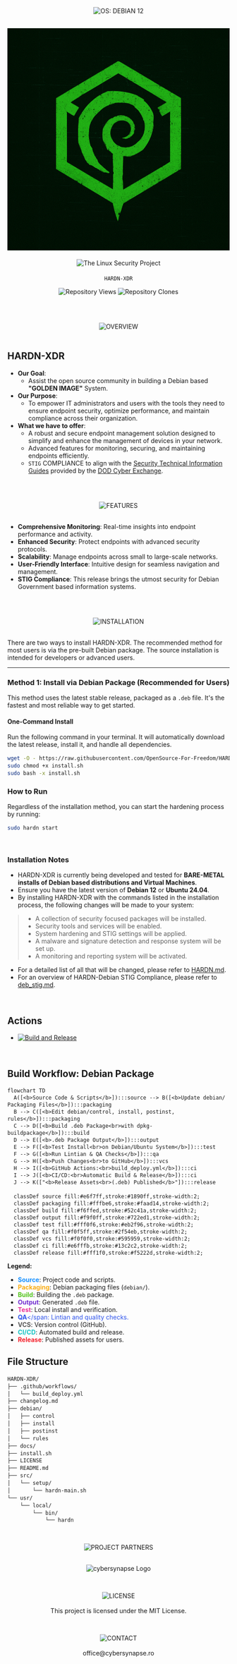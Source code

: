 <p align="center">
  <img src="https://img.shields.io/badge/OS: Debian Systems-red?style=for-the-badge&labelColor=grey" alt="OS: DEBIAN 12"><br><br>
</p>

<p align="center">
  <img src="https://github.com/OpenSource-For-Freedom/HARDN-XDR/blob/main/docs/assets/HARDN%20(1).png" /><br><br>
  <img src="https://img.shields.io/badge/The_Linux_Security_Project-red?style=for-the-badge&labelColor=black" alt="The Linux Security Project"><br><br>
  <code>HARDN-XDR</code>
</p>


<p align="center">
  <img src="https://img.shields.io/endpoint?label=Views&url=https://opensource-for-freedom.github.io/HARDN-XDR/traffic-views.json" alt="Repository Views" />
  <img src="https://img.shields.io/endpoint?label=Clones&url=https://opensource-for-freedom.github.io/HARDN-XDR/traffic-clones.json" alt="Repository Clones" />
</p>


<br>
<br>
<p align="center">
  <img src="https://img.shields.io/badge/OVERVIEW-white?style=for-the-badge&labelColor=black" alt="OVERVIEW"><br><br>
</p>


## HARDN-XDR
- **Our Goal**:
  - Assist the open source community in building a Debian based **"GOLDEN IMAGE"** System.
- **Our Purpose**:
  - To empower IT administrators and users with the tools they need to ensure endpoint security, optimize performance, and maintain compliance across their organization.
- **What we have to offer**:
  - A robust and secure endpoint management solution designed to simplify and enhance the management of devices in your network.
  - Advanced features for monitoring, securing, and maintaining endpoints efficiently.
  - `STIG` COMPLIANCE to align with the [Security Technical Information Guides](https://public.cyber.mil/stigs/) provided by the [DOD Cyber Exchange](https://public.cyber.mil/).


<br>
<br>
<p align="center">
  <img src="https://img.shields.io/badge/FEATURES-white?style=for-the-badge&labelColor=black" alt="FEATURES"><br><br>
</p>

- **Comprehensive Monitoring**: Real-time insights into endpoint performance and activity.
- **Enhanced Security**: Protect endpoints with advanced security protocols.
- **Scalability**: Manage endpoints across small to large-scale networks.
- **User-Friendly Interface**: Intuitive design for seamless navigation and management.
- **STIG Compliance**: This release brings the utmost security for Debian Government based information systems.


<br>
<br>
<p align="center">
  <img src="https://img.shields.io/badge/INSTALLATION-white?style=for-the-badge&labelColor=black" alt="INSTALLATION"><br><br>
</p>

There are two ways to install HARDN-XDR. The recommended method for most users is via the pre-built Debian package. The source installation is intended for developers or advanced users.

---

### Method 1: Install via Debian Package (Recommended for Users)

This method uses the latest stable release, packaged as a `.deb` file. It's the fastest and most reliable way to get started.

#### One-Command Install

Run the following command in your terminal. It will automatically download the latest release, install it, and handle all dependencies.

```bash
wget -O - https://raw.githubusercontent.com/OpenSource-For-Freedom/HARDN-XDR/main/deb-package/install.sh
sudo chmod +x install.sh
sudo bash -x install.sh
```

### How to Run

Regardless of the installation method, you can start the hardening process by running:

```bash
sudo hardn start
```

<br>

### Installation Notes
- HARDN-XDR is currently being developed and tested for **BARE-METAL installs of Debian based distributions and Virtual Machines**.
- Ensure you have the latest version of **Debian 12** or **Ubuntu 24.04**.
- By installing HARDN-XDR with the commands listed in the installation process, the following changes will be made to your system:
> - A collection of security focused packages will be installed.
> - Security tools and services will be enabled.
> - System hardening and STIG settings will be applied.
> - A malware and signature detection and response system will be set up.
> - A monitoring and reporting system will be activated.
- For a detailed list of all that will be changed, please refer to [HARDN.md](docs/HARDN.md).
- For an overview of HARDN-Debian STIG Compliance, please refer to [deb_stig.md](docs/deb_stig.md).



<br>


## Actions
- [![Build and Release](https://github.com/OpenSource-For-Freedom/HARDN-XDR/actions/workflows/build_deploy.yml/badge.svg)](https://github.com/OpenSource-For-Freedom/HARDN-XDR/actions/workflows/build_deploy.yml)
<br>

## Build Workflow: Debian Package

```mermaid
flowchart TD
  A([<b>Source Code & Scripts</b>]):::source --> B([<b>Update debian/ Packaging Files</b>]):::packaging
  B --> C([<b>Edit debian/control, install, postinst, rules</b>]):::packaging
  C --> D([<b>Build .deb Package<br>with dpkg-buildpackage</b>]):::build
  D --> E([<b>.deb Package Output</b>]):::output
  E --> F([<b>Test Install<br>on Debian/Ubuntu System</b>]):::test
  F --> G([<b>Run Lintian & QA Checks</b>]):::qa
  G --> H([<b>Push Changes<br>to GitHub</b>]):::vcs
  H --> I([<b>GitHub Actions:<br>build_deploy.yml</b>]):::ci
  I --> J([<b>CI/CD:<br>Automatic Build & Release</b>]):::ci
  J --> K(["<b>Release Assets<br>(.deb) Published</b>"]):::release

  classDef source fill:#e6f7ff,stroke:#1890ff,stroke-width:2;
  classDef packaging fill:#fffbe6,stroke:#faad14,stroke-width:2;
  classDef build fill:#f6ffed,stroke:#52c41a,stroke-width:2;
  classDef output fill:#f9f0ff,stroke:#722ed1,stroke-width:2;
  classDef test fill:#fff0f6,stroke:#eb2f96,stroke-width:2;
  classDef qa fill:#f0f5ff,stroke:#2f54eb,stroke-width:2;
  classDef vcs fill:#f0f0f0,stroke:#595959,stroke-width:2;
  classDef ci fill:#e6fffb,stroke:#13c2c2,stroke-width:2;
  classDef release fill:#fff1f0,stroke:#f5222d,stroke-width:2;
```

**Legend:**
- <span style="color:#1890ff"><b>Source</b></span>: Project code and scripts.
- <span style="color:#faad14"><b>Packaging</b></span>: Debian packaging files (`debian/`).
- <span style="color:#52c41a"><b>Build</b></span>: Building the `.deb` package.
- <span style="color:#722ed1"><b>Output</b></span>: Generated `.deb` file.
- <span style="color:#eb2f96"><b>Test</b></span>: Local install and verification.
- <span style="color:#2f54eb"><b>QA</b></span: Lintian and quality checks.
- <span style="color:#595959"><b>VCS</b></span>: Version control (GitHub).
- <span style="color:#13c2c2"><b>CI/CD</b></span>: Automated build and release.
- <span style="color:#f5222d"><b>Release</b></span>: Published assets for users.



## File Structure


```bash
HARDN-XDR/
├── .github/workflows/
│   └── build_deploy.yml
├── changelog.md
├── debian/
│   ├── control
│   ├── install
│   ├── postinst
│   └── rules
├── docs/
├── install.sh
├── LICENSE
├── README.md
├── src/
│   └── setup/
│       └── hardn-main.sh
└── usr/
    └── local/
        └── bin/
            └── hardn
```



<br>

<p align="center">
  <img src="https://img.shields.io/badge/PROJECT PARTNERS-white?style=for-the-badge&labelColor=black" alt="PROJECT PARTNERS"><br><br>
</p>


<p align="center">
  <img src="docs/assets/cybersynapse.png" alt="cybersynapse Logo" />
</p>

<br>

<p align="center">
  <img src="https://img.shields.io/badge/LICENSE-white?style=for-the-badge&labelColor=black" alt="LICENSE"><br><br>
This project is licensed under the MIT License.

</p>

<br>

<p align="center">
  <img src="https://img.shields.io/badge/CONTACT-white?style=for-the-badge&labelColor=black" alt="CONTACT"><br><br>
office@cybersynapse.ro
</p>



